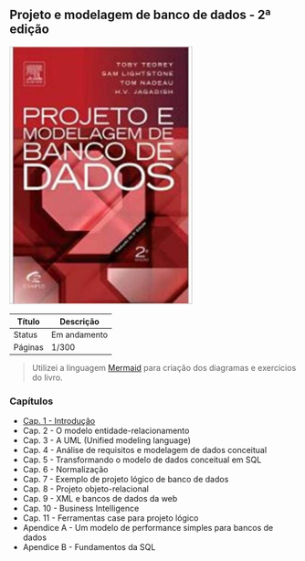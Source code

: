 ## Projeto e modelagem de banco de dados - 2ª edição

<img src="./mer.jpg" alt="Projeto e modelagem de banco de dados - 2ª edição" title="Projeto e modelagem de banco de dados - 2ª edição" width="320">

| Título  | Descrição    |
| ------- | ------------ |
| Status  | Em andamento |
| Páginas | 1/300        |

> Utilizei a linguagem [Mermaid](https://mermaid.js.org/syntax) para criação dos diagramas e exercicios do livro.

### Capítulos

-  [Cap. 1 - Introdução](https://github.com/mgomesdev/projeto-e-modelagem-de-banco-de-dados/tree/main/introducao)
-  Cap. 2 - O modelo entidade-relacionamento
-  Cap. 3 - A UML (Unified modeling language)
-  Cap. 4 - Análise de requisitos e modelagem de dados conceitual
-  Cap. 5 - Transformando o modelo de dados conceitual em SQL
-  Cap. 6 - Normalização
-  Cap. 7 - Exemplo de projeto lógico de banco de dados
-  Cap. 8 - Projeto objeto-relacional
-  Cap. 9 - XML e bancos de dados da web
-  Cap. 10 - Business Intelligence
-  Cap. 11 - Ferramentas case para projeto lógico
-  Apendice A - Um modelo de performance simples para bancos de dados
-  Apendice B - Fundamentos da SQL
